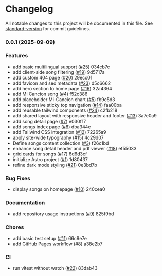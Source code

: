 # Changelog

All notable changes to this project will be documented in this file. See [standard-version](https://github.com/conventional-changelog/standard-version) for commit guidelines.

### 0.0.1 (2025-09-09)


### Features

* add basic multilingual support ([#25](https://github.com/acwilan/chords/issues/25)) 034cb7c
* add client-side song filtering ([#19](https://github.com/acwilan/chords/issues/19)) 9d5717a
* add custom 404 page ([#20](https://github.com/acwilan/chords/issues/20)) 29ecc01
* add favicon and seo metadata ([#23](https://github.com/acwilan/chords/issues/23)) d5c6662
* add hero section to home page ([#16](https://github.com/acwilan/chords/issues/16)) 32a4364
* add Mi Cancion song ([#4](https://github.com/acwilan/chords/issues/4)) f52c386
* add placeholder Mi-Cancion chart ([#5](https://github.com/acwilan/chords/issues/5)) fb9c5d3
* add responsive sticky top navigation ([#14](https://github.com/acwilan/chords/issues/14)) faa00ba
* add reusable tailwind components ([#24](https://github.com/acwilan/chords/issues/24)) c2fb218
* add shared layout with responsive header and footer ([#13](https://github.com/acwilan/chords/issues/13)) 3a7e0a9
* add song detail page ([#7](https://github.com/acwilan/chords/issues/7)) e030f17
* add songs index page ([#6](https://github.com/acwilan/chords/issues/6)) dba344e
* add Tailwind CSS integration ([#12](https://github.com/acwilan/chords/issues/12)) 72265a9
* apply site-wide typography ([#15](https://github.com/acwilan/chords/issues/15)) 4c29d07
* Define songs content collection ([#3](https://github.com/acwilan/chords/issues/3)) f26c1bd
* enhance song detail header and pdf viewer ([#18](https://github.com/acwilan/chords/issues/18)) ef55033
* grid cards for songs ([#17](https://github.com/acwilan/chords/issues/17)) 6d6d3cf
* initialize Astro project ([#1](https://github.com/acwilan/chords/issues/1)) 1d80437
* refine dark mode styling ([#21](https://github.com/acwilan/chords/issues/21)) 0e3bd7b


### Bug Fixes

* display songs on homepage ([#10](https://github.com/acwilan/chords/issues/10)) 240cea0


### Documentation

* add repository usage instructions ([#9](https://github.com/acwilan/chords/issues/9)) 825f9bd


### Chores

* add basic test setup ([#11](https://github.com/acwilan/chords/issues/11)) 66c9e7e
* add GitHub Pages workflow ([#8](https://github.com/acwilan/chords/issues/8)) a38e2b7


### CI

* run vitest without watch ([#22](https://github.com/acwilan/chords/issues/22)) 83dab43
